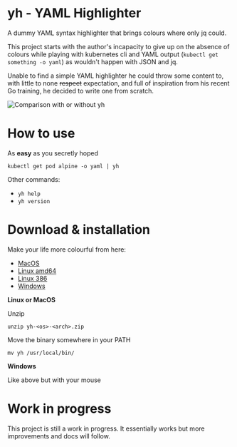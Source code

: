 # yh - YAML Highlighter

A dummy YAML syntax highlighter that brings colours where only jq could.

This project starts with the author's incapacity to give up on the absence of colours while playing with kubernetes cli and YAML output (`kubectl get something -o yaml`) as wouldn't happen with JSON and jq.

Unable to find a simple YAML highlighter he could throw some content to, with little to none ~~respect~~ expectation, and full of inspiration from his recent Go training, he decided to write one from scratch.

![Comparison with or without yh](https://raw.githubusercontent.com/andreazorzetto/yh/master/images/comparison.png)

# How to use

As **easy** as you secretly hoped

`kubectl get pod alpine -o yaml | yh`

Other commands:

- `yh help`
- `yh version`

# Download & installation

Make your life more colourful from here:

- [MacOS](https://github.com/andreazorzetto/yh/releases/download/v0.2.0/yh-osx-amd64.zip)
- [Linux amd64](https://github.com/andreazorzetto/yh/releases/download/v0.2.0/yh-linux-amd64.zip)
- [Linux 386](https://github.com/andreazorzetto/yh/releases/download/v0.2.0/yh-linux-386.zip)
- [Windows](https://github.com/andreazorzetto/yh/releases/download/v0.2.0/yh-win-amd64.zip)

**Linux or MacOS**

Unzip

`unzip yh-<os>-<arch>.zip`

Move the binary somewhere in your PATH

`mv yh /usr/local/bin/`

**Windows**

Like above but with your mouse

# Work in progress

This project is still a work in progress. It essentially works but more improvements and docs will follow. 
